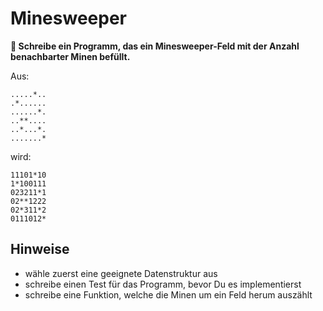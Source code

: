 
# Minesweeper

**🎯 Schreibe ein Programm, das ein Minesweeper-Feld mit der Anzahl benachbarter Minen befüllt.**

Aus:

```text
.....*..
.*......
......*.
..**....
..*...*.
.......*
```

wird:

```text
11101*10
1*100111
023211*1
02**1222
02*311*2
0111012*
```

## Hinweise

* wähle zuerst eine geeignete Datenstruktur aus
* schreibe einen Test für das Programm, bevor Du es implementierst
* schreibe eine Funktion, welche die Minen um ein Feld herum auszählt
